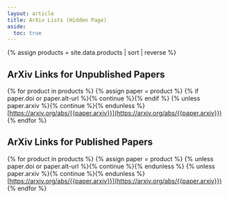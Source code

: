```yaml
---
layout: article
title: ArXiv Lists (Hidden Page)
aside:
  toc: true
---
```


{% assign products = site.data.products | sort | reverse %}

## ArXiv Links for Unpublished Papers

{% for product in products %}
{% assign paper = product %}
{% if paper.doi or paper.alt-url %}{% continue %}{% endif %}
{% unless paper.arxiv %}{% continue %}{% endunless %}
[https://arxiv.org/abs/{{paper.arxiv}}](https://arxiv.org/abs/{{paper.arxiv}})
{% endfor %}

## ArXiv Links for Published Papers

{% for product in products %}
{% assign paper = product %}
{% unless paper.doi or paper.alt-url %}{% continue %}{% endunless %}
{% unless paper.arxiv %}{% continue %}{% endunless %}
[https://arxiv.org/abs/{{paper.arxiv}}](https://arxiv.org/abs/{{paper.arxiv}})
{% endfor %}
